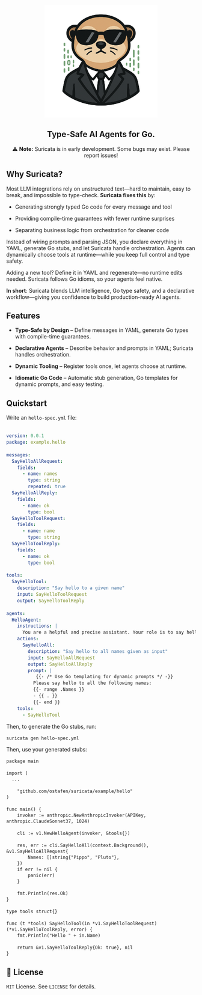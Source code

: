 <p align="center">
<img alt="Logo" src="assets/logo.png" width="300px">
</p>
<h2 align="center">Type-Safe AI Agents for Go.</h2>

<p align="center">
  ⚠️ <strong>Note:</strong> Suricata is in early development. Some bugs may exist. Please report issues!


## Why Suricata?

Most LLM integrations rely on unstructured text—hard to maintain, easy to break, and impossible to type-check. **Suricata fixes this** by:

- Generating strongly typed Go code for every message and tool

- Providing compile-time guarantees with fewer runtime surprises

- Separating business logic from orchestration for cleaner code

Instead of wiring prompts and parsing JSON, you declare everything in YAML, generate Go stubs, and let Suricata handle orchestration.
Agents can dynamically choose tools at runtime—while you keep full control and type safety.

Adding a new tool? Define it in YAML and regenerate—no runtime edits needed. Suricata follows Go idioms, so your agents feel native.

**In short**: Suricata blends LLM intelligence, Go type safety, and a declarative workflow—giving you confidence to build production-ready AI agents.

## Features

- **Type-Safe by Design** – Define messages in YAML, generate Go types with compile-time guarantees.

- **Declarative Agents** – Describe behavior and prompts in YAML; Suricata handles orchestration.

- **Dynamic Tooling** – Register tools once, let agents choose at runtime.

- **Idiomatic Go Code** – Automatic stub generation, Go templates for dynamic prompts, and easy testing.

## Quickstart

Write an `hello-spec.yml` file:

```yaml

version: 0.0.1
package: example.hello

messages:
  SayHelloAllRequest:
    fields:
      - name: names
        type: string
        repeated: true
  SayHelloAllReply:
    fields:
      - name: ok
        type: bool
  SayHelloToolRequest:
    fields:
      - name: name
        type: string
  SayHelloToolReply:
    fields:
      - name: ok
        type: bool

tools:
  SayHelloTool:
    description: "Say hello to a given name"
    input: SayHelloToolRequest
    output: SayHelloToolReply

agents:
  HelloAgent:
    instructions: |
      You are a helpful and precise assistant. Your role is to say hello to people.
    actions:
      SayHelloAll:
        description: "Say hello to all names given as input"
        input: SayHelloAllRequest
        output: SayHelloAllReply
        prompt: |
           {{- /* Use Go templating for dynamic prompts */ -}}
          Please say hello to all the following names:
          {{- range .Names }}
          - {{ . }}
          {{- end }}
    tools:
      - SayHelloTool
```

Then, to generate the Go stubs, run:

```bash
suricata gen hello-spec.yml
```

Then, use your generated stubs:

```golang
package main

import (
  ...
  
	"github.com/ostafen/suricata/example/hello"
)

func main() {
	invoker := anthropic.NewAnthropicInvoker(APIKey, anthropic.ClaudeSonnet37, 1024)

	cli := v1.NewHelloAgent(invoker, &tools{})

	res, err := cli.SayHelloAll(context.Background(), &v1.SayHelloAllRequest{
		Names: []string{"Pippo", "Pluto"},
	})
	if err != nil {
		panic(err)
	}

	fmt.Println(res.Ok)
}

type tools struct{}

func (t *tools) SayHelloTool(in *v1.SayHelloToolRequest) (*v1.SayHelloToolReply, error) {
	fmt.Println("Hello " + in.Name)

	return &v1.SayHelloToolReply{Ok: true}, nil
}
```

## 📄 License

`MIT` License. See `LICENSE` for details.